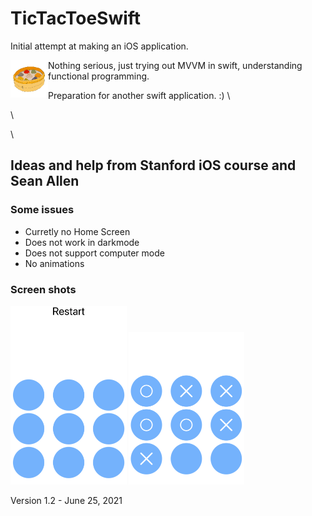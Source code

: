 # TicTacToeSwift
Initial attempt at making an iOS application.

<img src="./TicTacToe/Assets.xcassets/AppIcon.appiconset/Bao120.png" alt="image" style="zoom:50%;" align = "left"/>

Nothing serious, just trying out MVVM in swift, understanding functional programming. 

Preparation for another swift application. :) \

\

\

## Ideas and help from Stanford iOS course and Sean Allen

### Some issues

- Curretly no Home Screen 
- Does not work in darkmode
- Does not support computer mode
- No animations

### Screen shots

<img src="./src/p1.png" alt="image" style="zoom:50%;" />

<img src="./src/p2.png" alt="image" style="zoom:50%;" />

Version 1.2 - June 25, 2021

